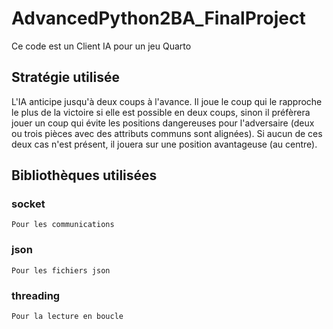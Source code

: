 # AdvancedPython2BA_FinalProject
Ce code est un Client IA pour un jeu Quarto

## Stratégie utilisée

L'IA anticipe jusqu'à deux coups à l'avance.
Il joue le coup qui le rapproche le plus de la victoire si elle est possible en deux 
coups, sinon il préfèrera jouer un coup qui évite les positions dangereuses pour 
l'adversaire (deux ou trois pièces avec des attributs communs sont alignées).
Si aucun de ces deux cas n'est présent, il jouera sur une position avantageuse 
(au centre).

## Bibliothèques utilisées

### socket
    Pour les communications
### json
    Pour les fichiers json
### threading
    Pour la lecture en boucle